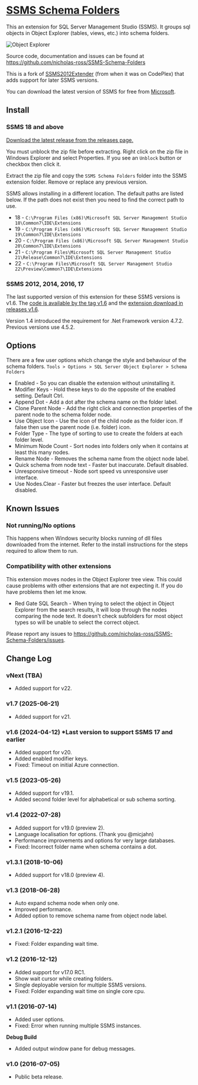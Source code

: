 
# [SSMS Schema Folders](https://github.com/nicholas-ross/SSMS-Schema-Folders)

This an extension for SQL Server Management Studio (SSMS). It groups sql objects in Object Explorer (tables, views, etc.) into schema folders.

![Object Explorer](ObjectExplorerView.png)

Source code, documentation and issues can be found at <https://github.com/nicholas-ross/SSMS-Schema-Folders>

This is a fork of [SSMS2012Extender](https://github.com/NotExperiencedDev/SSMSExtension) (from when it was on CodePlex) that adds support for later SSMS versions.

You can download the latest version of SSMS for free from [Microsoft](https://learn.microsoft.com/en-us/sql/ssms/download-sql-server-management-studio-ssms).


## Install

### SSMS 18 and above

[Download the latest release from the releases page.](https://github.com/nicholas-ross/SSMS-Schema-Folders/releases)

You must unblock the zip file before extracting. Right click on the zip file in Windows Explorer and select Properties. 
If you see an `Unblock` button or checkbox then click it. 

Extract the zip file and copy the `SSMS Schema Folders` folder into the SSMS extension folder. Remove or replace any previous version.

SSMS allows installing in a different location. The default paths are listed below. If the path does not exist then you need to find the correct path to use.

* 18 - `C:\Program Files (x86)\Microsoft SQL Server Management Studio 18\Common7\IDE\Extensions`
* 19 - `C:\Program Files (x86)\Microsoft SQL Server Management Studio 19\Common7\IDE\Extensions`
* 20 - `C:\Program Files (x86)\Microsoft SQL Server Management Studio 20\Common7\IDE\Extensions`
* 21 - `C:\Program Files\Microsoft SQL Server Management Studio 21\Release\Common7\IDE\Extensions`
* 22 - `C:\Program Files\Microsoft SQL Server Management Studio 22\Preview\Common7\IDE\Extensions`

### SSMS 2012, 2014, 2016, 17

The last supported version of this extension for these SSMS versions is v1.6. The [code is available by the tag v1.6](https://github.com/nicholas-ross/SSMS-Schema-Folders/tree/v1.6) and the [extension download in releases v1.6](https://github.com/nicholas-ross/SSMS-Schema-Folders/releases/tag/v1.6).

Version 1.4 introduced the requirement for .Net Framework version 4.7.2. Previous versions use 4.5.2.


## Options

There are a few user options which change the style and behaviour of the schema folders.
`Tools > Options > SQL Server Object Explorer > Schema Folders`

* Enabled - So you can disable the extension without uninstalling it.
* Modifier Keys - Hold these keys to do the opposite of the enabled setting. Default Ctrl.
* Append Dot - Add a dot after the schema name on the folder label.
* Clone Parent Node - Add the right click and connection properties of the parent node to the schema folder node.
* Use Object Icon - Use the icon of the child node as the folder icon. If false then use the parent node (i.e. folder) icon.
* Folder Type - The type of sorting to use to create the folders at each folder level.
* Minimum Node Count - Sort nodes into folders only when it contains at least this many nodes.
* Rename Node - Removes the schema name from the object node label.
* Quick schema from node text - Faster but inaccurate. Default disabled.
* Unresponsive timeout - Node sort speed vs unresponsive user interface.
* Use Nodes.Clear - Faster but freezes the user interface. Default disabled.


## Known Issues

### Not running/No options
This happens when Windows security blocks running of dll files downloaded from the internet. Refer to the install instructions for the steps required to allow them to run.

### Compatibility with other extensions
This extension moves nodes in the Object Explorer tree view. This could cause problems with other extensions that are not expecting it. If you do have problems then let me know.
* Red Gate SQL Search - When trying to select the object in Object Explorer from the search results, it will loop through the nodes comparing the node text. It doesn't check subfolders for most object types so will be unable to select the correct object.

Please report any issues to <https://github.com/nicholas-ross/SSMS-Schema-Folders/issues>.


## Change Log

### vNext (TBA)
* Added support for v22.

### v1.7 (2025-06-21)
* Added support for v21.

### v1.6 (2024-04-12) *Last version to support SSMS 17 and earlier
* Added support for v20.
* Added enabled modifier keys.
* Fixed: Timeout on initial Azure connection.

### v1.5 (2023-05-26)
* Added support for v19.1.
* Added second folder level for alphabetical or sub schema sorting.

### v1.4 (2022-07-28)
* Added support for v19.0 (preview 2).
* Language localisation for options. (Thank you @micjahn)
* Performance improvements and options for very large databases.
* Fixed: Incorrect folder name when schema contains a dot.

### v1.3.1 (2018-10-06)
* Added support for v18.0 (preview 4).

### v1.3 (2018-06-28)
* Auto expand schema node when only one.
* Improved performance.
* Added option to remove schema name from object node label.

### v1.2.1 (2016-12-22)
* Fixed: Folder expanding wait time.

### v1.2 (2016-12-12)
* Added support for v17.0 RC1.
* Show wait cursor while creating folders.
* Single deployable version for multiple SSMS versions.
* Fixed: Folder expanding wait time on single core cpu.

### v1.1 (2016-07-14)
* Added user options.
* Fixed: Error when running multiple SSMS instances.

**Debug Build**
* Added output window pane for debug messages.

### v1.0 (2016-07-05)
* Public beta release.
